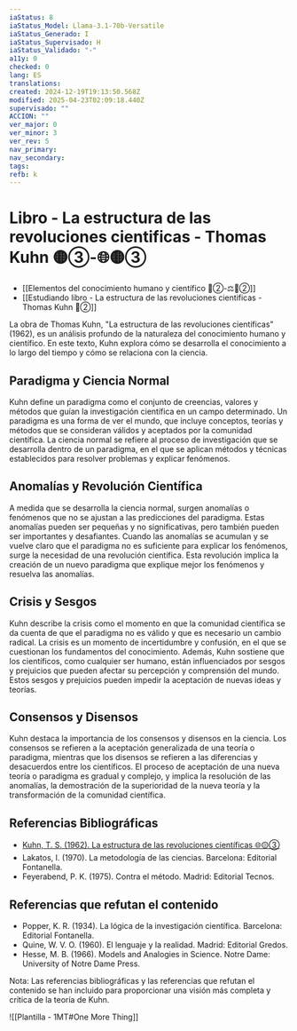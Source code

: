 ```yaml
---
iaStatus: 8
iaStatus_Model: Llama-3.1-70b-Versatile
iaStatus_Generado: I
iaStatus_Supervisado: H
iaStatus_Validado: "-"
a11y: 0
checked: 0
lang: ES
translations: 
created: 2024-12-19T19:13:50.568Z
modified: 2025-04-23T02:09:18.440Z
supervisado: ""
ACCION: ""
ver_major: 0
ver_minor: 3
ver_rev: 5
nav_primary: 
nav_secondary: 
tags: 
refb: k
---
```

# Libro - La estructura de las revoluciones cientificas - Thomas Kuhn  🟡③-🌐🟡③

* [[Elementos del conocimiento humano y científico 🔴②-⚖️🔴②]]
* [[Estudiando libro -  La estructura de las revoluciones cientificas - Thomas Kuhn 🔴②]]


La obra de Thomas Kuhn, "La estructura de las revoluciones científicas" (1962), es un análisis profundo de la naturaleza del conocimiento humano y científico. En este texto, Kuhn explora cómo se desarrolla el conocimiento a lo largo del tiempo y cómo se relaciona con la ciencia.

## Paradigma y Ciencia Normal

Kuhn define un paradigma como el conjunto de creencias, valores y métodos que guían la investigación científica en un campo determinado. Un paradigma es una forma de ver el mundo, que incluye conceptos, teorías y métodos que se consideran válidos y aceptados por la comunidad científica. La ciencia normal se refiere al proceso de investigación que se desarrolla dentro de un paradigma, en el que se aplican métodos y técnicas establecidos para resolver problemas y explicar fenómenos.

## Anomalías y Revolución Científica

A medida que se desarrolla la ciencia normal, surgen anomalías o fenómenos que no se ajustan a las predicciones del paradigma. Estas anomalías pueden ser pequeñas y no significativas, pero también pueden ser importantes y desafiantes. Cuando las anomalías se acumulan y se vuelve claro que el paradigma no es suficiente para explicar los fenómenos, surge la necesidad de una revolución científica. Esta revolución implica la creación de un nuevo paradigma que explique mejor los fenómenos y resuelva las anomalías.

## Crisis y Sesgos

Kuhn describe la crisis como el momento en que la comunidad científica se da cuenta de que el paradigma no es válido y que es necesario un cambio radical. La crisis es un momento de incertidumbre y confusión, en el que se cuestionan los fundamentos del conocimiento. Además, Kuhn sostiene que los científicos, como cualquier ser humano, están influenciados por sesgos y prejuicios que pueden afectar su percepción y comprensión del mundo. Estos sesgos y prejuicios pueden impedir la aceptación de nuevas ideas y teorías.

## Consensos y Disensos

Kuhn destaca la importancia de los consensos y disensos en la ciencia. Los consensos se refieren a la aceptación generalizada de una teoría o paradigma, mientras que los disensos se refieren a las diferencias y desacuerdos entre los científicos. El proceso de aceptación de una nueva teoría o paradigma es gradual y complejo, y implica la resolución de las anomalías, la demostración de la superioridad de la nueva teoría y la transformación de la comunidad científica.

## Referencias Bibliográficas

- [Kuhn, T. S. (1962). La estructura de las revoluciones científicas 🌐🟡③](https://www.google.es/books/edition/La_estructura_de_las_revoluciones_cient/zTHGRpJ4dYAC?hl=es&gbpv=1&dq=Kuhn,+T.+S.+(1962).+La+estructura+de+las+revoluciones+cient%C3%ADficas&printsec=frontcover)
- Lakatos, I. (1970). La metodología de las ciencias. Barcelona: Editorial Fontanella.
- Feyerabend, P. K. (1975). Contra el método. Madrid: Editorial Tecnos.

## Referencias que refutan el contenido

- Popper, K. R. (1934). La lógica de la investigación científica. Barcelona: Editorial Fontanella.
- Quine, W. V. O. (1960). El lenguaje y la realidad. Madrid: Editorial Gredos.
- Hesse, M. B. (1966). Models and Analogies in Science. Notre Dame: University of Notre Dame Press.

Nota: Las referencias bibliográficas y las referencias que refutan el contenido se han incluido para proporcionar una visión más completa y crítica de la teoría de Kuhn.

![[Plantilla - 1MT#One More Thing]]
